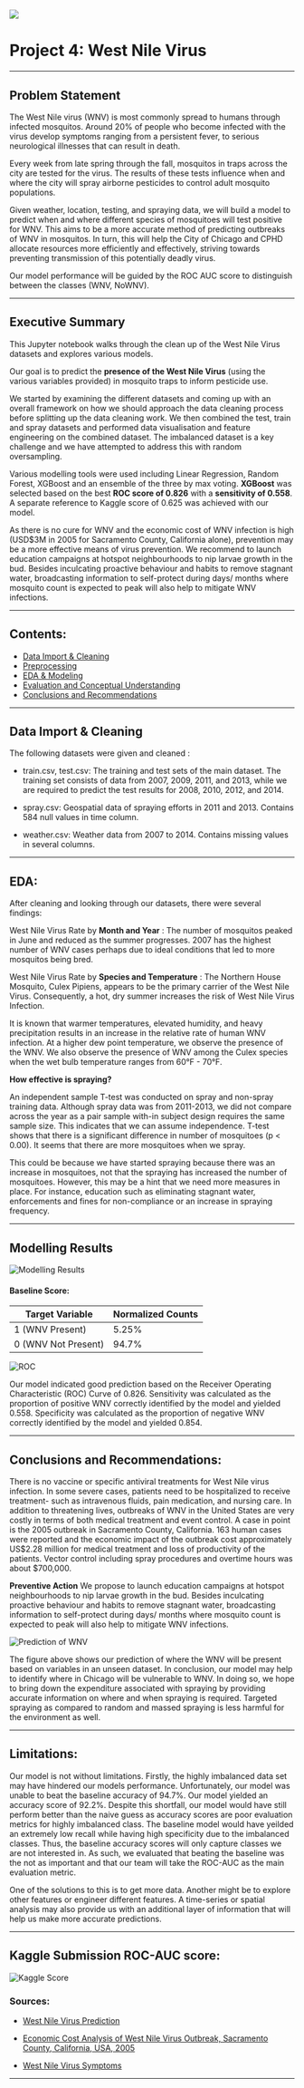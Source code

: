 # ![](https://ga-dash.s3.amazonaws.com/production/assets/logo-9f88ae6c9c3871690e33280fcf557f33.png)

# Project 4: West Nile Virus
---

## Problem Statement

The West Nile virus (WNV) is most commonly spread to humans through infected mosquitos. Around 20% of people who become infected with the virus develop symptoms ranging from a persistent fever, to serious neurological illnesses that can result in death.

Every week from late spring through the fall, mosquitos in traps across the city are tested for the virus. The results of these tests influence when and where the city will spray airborne pesticides to control adult mosquito populations.

Given weather, location, testing, and spraying data, we will build a model to predict when and where different species of mosquitoes will test positive for WNV. This aims to be a  more accurate method of predicting outbreaks of WNV in mosquitos. In turn, this will help the City of Chicago and CPHD allocate resources more efficiently and effectively, striving towards preventing transmission of this potentially deadly virus.

Our model performance will be guided by the ROC AUC score to distinguish between the classes (WNV, NoWNV).

---

## Executive Summary

This Jupyter notebook walks through the clean up of the West Nile Virus datasets and explores various models.

Our goal is to predict the **presence of the West Nile Virus** (using the various variables provided) in mosquito traps to inform pesticide use.

We started by examining the different datasets and coming up with an overall framework on how we should approach the data cleaning process before splitting up the data cleaning work. We then combined the test, train and spray datasets and performed data visualisation and feature engineering on the combined dataset. The imbalanced dataset is a key challenge and we have attempted to address this with random oversampling.

Various modelling tools were used including Linear Regression, Random Forest, XGBoost and an ensemble of the three by max voting.  **XGBoost** was selected based on the best **ROC score of  0.826** with a **sensitivity of 0.558**. A separate reference to Kaggle score of 0.625 was achieved with our model.

As there is no cure for WNV and the economic cost of WNV infection is high (USD$3M in 2005 for Sacramento County, California alone), prevention may be a more effective means of virus prevention.  We recommend to launch education campaigns at hotspot neighbourhoods to nip larvae growth in the bud. Besides inculcating proactive behaviour and habits to remove stagnant water, broadcasting information to self-protect during days/ months where mosquito count is expected to peak will also help to mitigate WNV infections.

---


## Contents:

- [Data Import & Cleaning](#Data-Import-&-Cleaning)
- [Preprocessing](#Preprocessing)
- [EDA & Modeling](#EDA-&-Modeling) 
- [Evaluation and Conceptual Understanding](#Evaluation-and-Conceptual-Understanding)
- [Conclusions and Recommendations](#Conclusions-and-Recommendations)
---


## Data Import & Cleaning

The following datasets were given and cleaned :

- train.csv, test.csv: The training and test sets of the main dataset. The training set consists of data from 2007, 2009, 2011, and 2013, while we are required to predict the test results for 2008, 2010, 2012, and 2014.

- spray.csv: Geospatial data of spraying efforts in 2011 and 2013. Contains 584 null values in time column.

- weather.csv: Weather data from 2007 to 2014. Contains missing values in several columns.
---

## EDA:

After cleaning and looking through our datasets, there were several findings:

West Nile Virus Rate by **Month and Year** : The number of mosquitos peaked in June and reduced as the summer progresses. 2007 has the highest number of WNV cases perhaps due to ideal conditions that led to more mosquitos being bred.

West Nile Virus Rate by **Species and Temperature** : The Northern House Mosquito, Culex Pipiens, appears to be the primary carrier of the West Nile Virus. Consequently, a hot, dry summer increases the risk of West Nile Virus Infection.

It is known that warmer temperatures, elevated humidity, and heavy precipitation results in an increase in the relative rate of human WNV infection. At a higher dew point temperature, we observe the presence of the WNV. We also observe the presence of WNV among the Culex species when the wet bulb temperature ranges from 60°F - 70°F.

**How effective is spraying?**

An independent sample T-test was conducted on spray and non-spray training data. Although spray data was from 2011-2013, we did not compare across the year as a pair sample with-in subject design requires the same sample size. This indicates that we can assume independence. T-test shows that there is a significant difference in number of mosquitoes (p < 0.00). It seems that there are more mosquitoes when we spray.

This could be because we have started spraying because there was an increase in mosquitoes, not that the spraying has increased the number of mosquitoes.
However, this may be a hint that we need more measures in place. For instance, education such as eliminating stagnant water, enforcements and fines for non-compliance or an increase in spraying frequency.

---

## Modelling Results

![Modelling Results](./images/score.PNG)


#### Baseline Score:

|Target Variable|Normalized Counts|
|---|---|
|1 (WNV Present)|5.25%|
|0 (WNV Not Present)|94.7%|


![ROC](./images/roc.png)

Our model indicated good prediction based on the Receiver Operating Characteristic (ROC) Curve of 0.826. Sensitivity was calculated as the proportion of positive WNV correctly identified by the model and yielded 0.558. Specificity was calculated as the proportion of negative WNV correctly identified by the model and yielded 0.854.

---

## Conclusions and Recommendations:

There is no vaccine or specific antiviral treatments for West Nile virus infection. In some severe cases, patients need to be hospitalized to receive treatment- such as intravenous fluids, pain medication, and nursing care. In addition to threatening lives, outbreaks of WNV in the United States are very costly in terms of both medical treatment and event control. A case in point is the 2005 outbreak in Sacramento County, California. 163 human cases were reported and the economic impact of the outbreak cost approximately US$2.28 million for medical treatment and loss of productivity of the patients. Vector control including spray procedures and overtime hours was about $700,000.

**Preventive Action** We propose to launch education campaigns at hotspot neighbourhoods to nip larvae growth in the bud. Besides inculcating proactive behaviour and habits to remove stagnant water, broadcasting information to self-protect during days/ months where mosquito count is expected to peak will also help to mitigate WNV infections.

![Prediction of WNV](./images/pre.png)

The figure above shows our prediction of where the WNV will be present based on variables in an unseen dataset. In conclusion, our model may help to identify where in Chicago will be vulnerable to WNV. In doing so, we hope to bring down the expenditure associated with spraying by providing accurate information on where and when spraying is required. Targeted spraying as compared to random and massed spraying is less harmful for the environment as well.

---

## Limitations:

Our model is not without limitations. Firstly, the highly imbalanced data set may have hindered our models performance. Unfortunately, our model was unable to beat the baseline accuracy of 94.7%. Our model yielded an accuracy score of 92.2%. Despite this shortfall, our model would have still perform better than the naive guess as accuracy scores are poor evaluation metrics for highly imbalanced class. The baseline model would have yeilded an extremely low recall while having high specificity due to the imbalanced classes. Thus, the baseline accuracy scores will only capture classes we are not interested in. As such, we evaluated that beating the baseline was the not as important and that our team will take the ROC-AUC as the main evaluation metric.

One of the solutions to this is to get more data. Another might be to explore other features or engineer different features. A time-series or spatial analysis may also provide us with an additional layer of information that will help us make more accurate predictions. 

---

## Kaggle Submission ROC-AUC score:

![Kaggle Score](./images/sub.PNG)

### Sources:

- [West Nile Virus Prediction](https://www.kaggle.com/c/predict-west-nile-virus/overview)

- [Economic Cost Analysis of West Nile Virus Outbreak, Sacramento County, California, USA, 2005](https://www.ncbi.nlm.nih.gov/pmc/articles/PMC3322011/)

- [West Nile Virus Symptoms](https://www.cdc.gov/westnile/symptoms/index.html)

---

